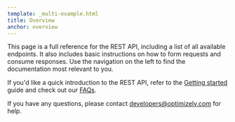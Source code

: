 ```yaml
---
template: _multi-example.html
title: Overview
anchor: overview
---
```


This page is a full reference for the REST API, including a list of all available endpoints. It also includes basic instructions on how to form requests and consume responses. Use the navigation on the left to find the documentation most relevant to you.

If you'd like a quick introduction to the REST API, refer to the [Getting started](/rest/getting-started) guide and
check out our [FAQs](/rest/faqs).

If you have any questions, please contact [developers@optimizely.com](mailto:developers@optimizely.com) for help.
